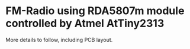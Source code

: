 # FM-Radio using RDA5807m module controlled by Atmel AtTiny2313

More details to follow, including PCB layout.

